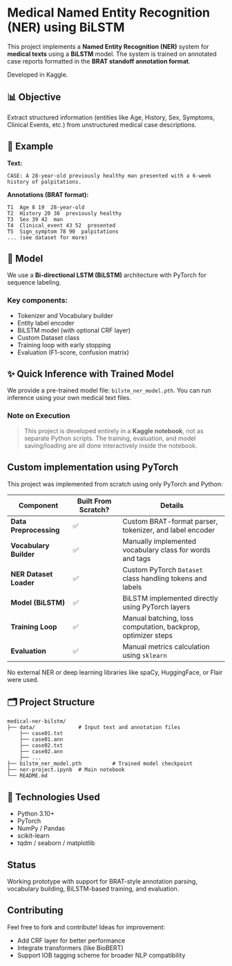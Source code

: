 # Medical Named Entity Recognition (NER) using BiLSTM

This project implements a **Named Entity Recognition (NER)** system for **medical texts** using a **BiLSTM** model. The system is trained on annotated case reports formatted in the **BRAT standoff annotation format**.

Developed in Kaggle.

## 📊 Objective

Extract structured information (entities like Age, History, Sex, Symptoms, Clinical Events, etc.) from unstructured medical case descriptions.

## 🔎 Example

**Text:**

```
CASE: A 28-year-old previously healthy man presented with a 6-week history of palpitations.
```

**Annotations (BRAT format):**

```
T1  Age 8 19  28-year-old
T2  History 20 38  previously healthy
T3  Sex 39 42  man
T4  Clinical_event 43 52  presented
T5  Sign_symptom 78 90  palpitations
... (see dataset for more)
```

## 🧬 Model

We use a **Bi-directional LSTM (BiLSTM)** architecture with PyTorch for sequence labeling.

### Key components:

* Tokenizer and Vocabulary builder
* Entity label encoder
* BiLSTM model (with optional CRF layer)
* Custom Dataset class
* Training loop with early stopping
* Evaluation (F1-score, confusion matrix)

## ✨ Quick Inference with Trained Model

We provide a pre-trained model file: `bilstm_ner_model.pth`.
You can run inference using your own medical text files.

### Note on Execution

> This project is developed entirely in a **Kaggle notebook**, not as separate Python scripts. The training, evaluation, and model saving/loading are all done interactively inside the notebook.

## Custom implementation using PyTorch

This project was implemented from scratch using only PyTorch and Python:

| Component              | Built From Scratch? | Details                                                      |
| ---------------------- | ------------------- | ------------------------------------------------------------ |
| **Data Preprocessing** | ✅                   | Custom BRAT-format parser, tokenizer, and label encoder      |
| **Vocabulary Builder** | ✅                   | Manually implemented vocabulary class for words and tags     |
| **NER Dataset Loader** | ✅                   | Custom PyTorch `Dataset` class handling tokens and labels    |
| **Model (BiLSTM)**     | ✅                   | BiLSTM implemented directly using PyTorch layers             |
| **Training Loop**      | ✅                   | Manual batching, loss computation, backprop, optimizer steps |
| **Evaluation**         | ✅                   | Manual metrics calculation using `sklearn`                   |

No external NER or deep learning libraries like spaCy, HuggingFace, or Flair were used.

## 🗂️ Project Structure

```
medical-ner-bilstm/
├── data/              # Input text and annotation files
    ├── case01.txt
    ├── case01.ann
    ├── case02.txt
    ├── case02.ann
    ├── ...          
├── bilstm_ner_model.pth          # Trained model checkpoint
├── ner-project.ipynb  # Main notebook
└── README.md
```

## 📖 Technologies Used

* Python 3.10+
* PyTorch
* NumPy / Pandas
* scikit-learn
* tqdm / seaborn / matplotlib

## Status

Working prototype with support for BRAT-style annotation parsing, vocabulary building, BiLSTM-based training, and evaluation.

## Contributing

Feel free to fork and contribute! Ideas for improvement:

* Add CRF layer for better performance
* Integrate transformers (like BioBERT)
* Support IOB tagging scheme for broader NLP compatibility



